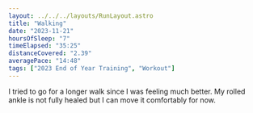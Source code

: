 ```yaml
---
layout: ../../../layouts/RunLayout.astro
title: "Walking"
date: "2023-11-21"
hoursOfSleep: "7"
timeElapsed: "35:25"
distanceCovered: "2.39"
averagePace: "14:48"
tags: ["2023 End of Year Training", "Workout"]
---
```


I tried to go for a longer walk since I was feeling much better. My rolled ankle is not fully healed but I can move it comfortably for now.
